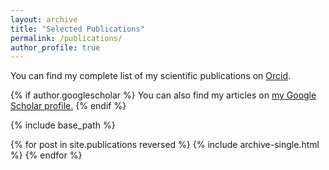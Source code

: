 ```yaml
---
layout: archive
title: "Selected Publications"
permalink: /publications/
author_profile: true
---
```


You can find my complete list of my scientific publications on [Orcid](https://orcid.org/0000-0002-0650-9903).
  

{% if author.googlescholar %}
  You can also find my articles on <u><a href="{{author.googlescholar}}">my Google Scholar profile</a>.</u>
{% endif %}

{% include base_path %}

{% for post in site.publications reversed %}
  {% include archive-single.html %}
{% endfor %}
